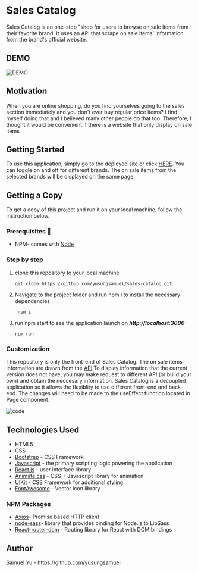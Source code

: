 # **Sales Catalog**
Sales Catalog is an one-stop "shop for users to browse on sale items from their favorite brand. It uses an API that scrape on sale items' information from the brand's official website. 

## **DEMO**
![DEMO](https://p68.f3.n0.cdn.getcloudapp.com/items/v1urLB7m/Image+2020-03-12+at+10.29.26+AM.png?v=a7d4b64909399389978f85f75edea7a1 "Demo")


## **Motivation**
When you are online shopping, do you find yourselves going to the sales section immediately and you don't ever buy regular price items? I find myself doing that and I believed many other people do that too. Therefore, I thought it would be convenient if there is a website that only display on sale items

## **Getting Started**
To use this application, simply go to the deployed site or click [HERE](https://sales-catalog.herokuapp.com/). You can toggle on and off for different brands. The on sale items from the selected brands will be displayed on the same page.

## **Getting a Copy**
To get a copy of this project and run it on your local machine, follow the instruction below. 

### **Prerequisites** 📌
- NPM- comes with [Node](https://nodejs.org/en/)

### **Step by step**
1. clone this repository to your local machine

    ```git clone https://github.com/yusungsamuel/sales-catalog.git```

2. Navigate to the project folder and run npm i to install the necessary dependencies
    
    ``` npm i```

3. run npm start to see the application launch on ***http://localhost:3000***

    ```npm run```

### **Customization**
This repository is only the front-end of Sales Catalog. The on sale items information are drawn from the [API](http://enigmatic-tundra-66827.herokuapp.com/api/uniqlo).To display information that the current version does not have, you may make request to different API (or build your own) and obtain the neccesary information. Sales Catalog is a decoupled application so it allows the flexiblity to use different front-end and back-end. The changes will need to be made to the useEffect function located in Page component.

![code](https://p68.f3.n0.cdn.getcloudapp.com/items/mXuqJvm9/Image+2020-03-12+at+9.58.33+AM.png?v=1b4bdd44688ac3064c040a0af912782c
 "API request code")



## **Technologies Used**
 - HTML5 
 - CSS
 - [Bootstrap](https://getbootstrap.com/) - CSS Framework 
 - [Javascript](https://www.javascript.com/) - the primary scripting logic powering the application
 - [React.js](https://reactjs.org/) - user interface library 
 - [Animate.css](https://daneden.github.io/animate.css/) - CSS + Javascript library for animation
 - [UIKit](https://getuikit.com/) - CSS Framework for additional styling
 - [FontAwesome](https://fontawesome.com/) - Vector Icon library
 
 ### **NPM Packages**
 - [Axios](https://www.npmjs.com/package/axios)- Promise based HTTP client
 - [node-sass](https://www.npmjs.com/package/node-sass)- library that provides binding for Node.js to LibSass
 - [React-router-dom](https://www.npmjs.com/package/react-router-dom) - Routing library for React with DOM bindings


 ## **Author**
 Samuel Yu - https://github.com/yusungsamuel